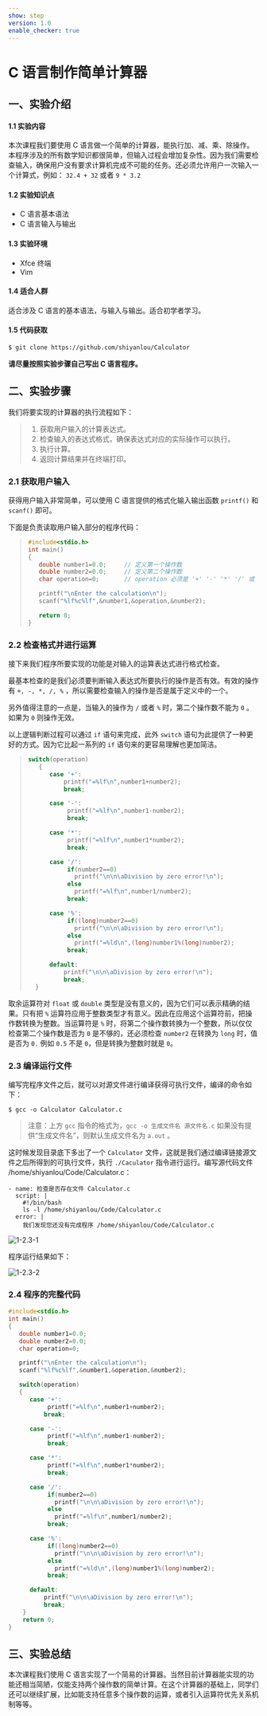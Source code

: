 ```yaml
---
show: step
version: 1.0
enable_checker: true
---
```


# C 语言制作简单计算器

## 一、实验介绍

#### 1.1 实验内容

本次课程我们要使用 C 语言做一个简单的计算器，能执行加、减、乘、除操作。本程序涉及的所有数学知识都很简单，但输入过程会增加复杂性。因为我们需要检查输入，确保用户没有要求计算机完成不可能的任务。还必须允许用户一次输入一个计算式，例如：
`32.4 + 32` 或者 `9 * 3.2`

#### 1.2 实验知识点

- C 语言基本语法
- C 语言输入与输出

#### 1.3 实验环境

- Xfce 终端
- Vim

#### 1.4 适合人群

适合涉及 C 语言的基本语法，与输入与输出。适合初学者学习。

#### 1.5 代码获取

```bash
$ git clone https://github.com/shiyanlou/Calculator
```

**请尽量按照实验步骤自己写出 C 语言程序。**

## 二、实验步骤

我们将要实现的计算器的执行流程如下：

> 1. 获取用户输入的计算表达式。
> 2. 检查输入的表达式格式，确保表达式对应的实际操作可以执行。
> 3. 执行计算。
> 4. 返回计算结果并在终端打印。

### 2.1 获取用户输入

获得用户输入非常简单，可以使用 C 语言提供的格式化输入输出函数 `printf()` 和 `scanf()` 即可。

下面是负责读取用户输入部分的程序代码：

> ```c
> #include<stdio.h>
> int main()
> {
>    double number1=0.0;     // 定义第一个操作数
>    double number2=0.0;     // 定义第二个操作数
>    char operation=0;       // operation 必须是 '+' '-' '*' '/' 或 '%'
>
>    printf("\nEnter the calculation\n");
>    scanf("%lf%c%lf",&number1,&operation,&number2);
>
>    return 0;
> }
> ```

### 2.2 检查格式并进行运算

接下来我们程序所要实现的功能是对输入的运算表达式进行格式检查。

最基本检查的是我们必须要判断输入表达式所要执行的操作是否有效。有效的操作有 `+, -, *, /, %` ，所以需要检查输入的操作是否是属于定义中的一个。

另外值得注意的一点是，当输入的操作为 `/` 或者 `%` 时，第二个操作数不能为 `0` 。如果为 `0` 则操作无效。

以上逻辑判断过程可以通过 `if` 语句来完成，此外 `switch` 语句为此提供了一种更好的方式。因为它比起一系列的 `if` 语句来的更容易理解也更加简洁。

> ```c
> switch(operation)
>    {
>       case '+':
>           printf("=%lf\n",number1+number2);
>           break;
>
>       case '-':
>            printf("=%lf\n",number1-number2);
>            break;
>
>       case '*':
>            printf("=%lf\n",number1*number2);
>            break;
>
>       case '/':
>            if(number2==0)
>              printf("\n\n\aDivision by zero error!\n");
>            else
>              printf("=%lf\n",number1/number2);
>            break;
>
>       case '%':
>            if((long)number2==0)
>              printf("\n\n\aDivision by zero error!\n");
>            else
>              printf("=%ld\n",(long)number1%(long)number2);
>            break;
>
>       default:
>           printf("\n\n\aDivision by zero error!\n");
>           break;
>   }
> ```

取余运算符对 `float` 或 `double` 类型是没有意义的，因为它们可以表示精确的结果。只有把 `%` 运算符应用于整数类型才有意义。因此在应用这个运算符前，把操作数转换为整数。当运算符是 `%` 时，将第二个操作数转换为一个整数，所以仅仅检查第二个操作数是否为 `0` 是不够的，还必须检查 `number2` 在转换为 `long` 时，值是否为 `0.` 例如 `0.5` 不是 `0`，但是转换为整数时就是 `0`。

### 2.3 编译运行文件

编写完程序文件之后，就可以对源文件进行编译获得可执行文件，编译的命令如下：

```
$ gcc -o Calculator Calculator.c
```

> 注意：上方 `gcc` 指令的格式为，`gcc -o 生成文件名 源文件名.c` 如果没有提供“生成文件名”，则默认生成文件名为 `a.out` 。

这时候发现目录底下多出了一个 `Calculator` 文件，这就是我们通过编译链接源文件之后所得到的可执行文件，执行 `./Caculator` 指令进行运行。编写源代码文件 /home/shiyanlou/Code/Calculator.c：

```checker
- name: 检查是否存在文件 Calculator.c
  script: |
    #!/bin/bash
    ls -l /home/shiyanlou/Code/Calculator.c
  error: |
    我们发现您还没有完成程序 /home/shiyanlou/Code/Calculator.c
```

![1-2.3-1](https://doc.shiyanlou.com/document-uid242676labid314timestamp1474653687726.png/wm)

程序运行结果如下：

![1-2.3-2](https://doc.shiyanlou.com/document-uid242676labid314timestamp1474652960595.png/wm)

### 2.4 程序的完整代码

```c
#include<stdio.h>
int main()
{
   double number1=0.0;
   double number2=0.0;
   char operation=0;

   printf("\nEnter the calculation\n");
   scanf("%lf%c%lf",&number1,&operation,&number2);

   switch(operation)
   {
      case '+':
           printf("=%lf\n",number1+number2);
          break;

      case '-':
           printf("=%lf\n",number1-number2);
           break;

      case '*':
           printf("=%lf\n",number1*number2);
           break;

      case '/':
           if(number2==0)
             printf("\n\n\aDivision by zero error!\n");
           else
             printf("=%lf\n",number1/number2);
           break;

      case '%':
           if((long)number2==0)
             printf("\n\n\aDivision by zero error!\n");
           else
             printf("=%ld\n",(long)number1%(long)number2);
           break;

      default:
          printf("\n\n\aDivision by zero error!\n");
          break;
    }
    return 0;
}
```

## 三、实验总结

本次课程我们使用 C 语言实现了一个简易的计算器。当然目前计算器能实现的功能还相当简陋，仅能支持两个操作数的简单计算。在这个计算器的基础上，同学们还可以继续扩展，比如能支持任意多个操作数的运算，或者引入运算符优先关系机制等等。

